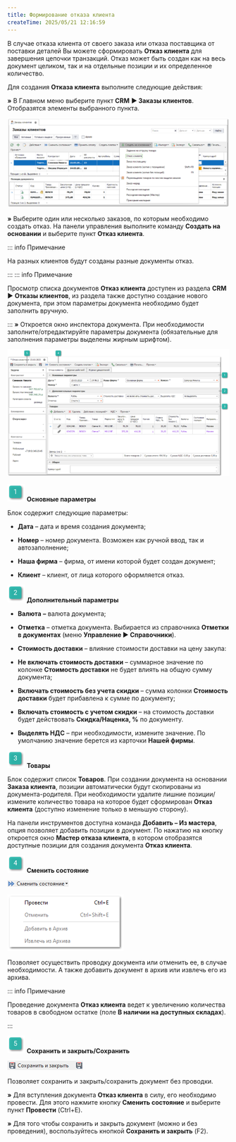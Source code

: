 ```yaml
---
title: Формирование отказа клиента
createTime: 2025/05/21 12:16:59
---
```

В случае отказа клиента от своего заказа или отказа поставщика от поставки деталей Вы можете сформировать **Отказ клиента** для завершения цепочки транзакций. Отказ может быть создан как на весь документ целиком, так и на отдельные позиции и их определенное количество.

Для создания **Отказа клиента** выполните следующие действия:

**»** В Главном меню выберите пункт **CRM** **► Заказы клиентов**. Отобразятся элементы выбранного пункта. 

![](../../assets/work/one/481.png)

**»** Выберите один или несколько заказов, по которым необходимо создать отказ. На панели управления выполните команду **Создать на основании** и выберите пункт **Отказ клиента**. 

::: info Примечание

На разных клиентов будут созданы разные документы отказ.

:::
::: info Примечание

Просмотр списка документов **Отказ клиента** доступен из раздела **CRM** ► **Отказы клиентов**, из раздела также доступно создание нового документа, при этом параметры документа необходимо будет заполнить вручную.

:::
**»** Откроется окно инспектора документа. При необходимости заполните/отредактируйте параметры документа (обязательные для заполнения параметры выделены жирным шрифтом).

![](../../assets/work/one/482.png)

![](../../assets/work/one/006.png) **Основные параметры**

Блок содержит следующие параметры:

- **Дата** – дата и время создания документа;

- **Номер** – номер документа. Возможен как ручной ввод, так и автозаполнение;

- **Наша фирма** – фирма, от имени которой будет создан документ;

- **Клиент** – клиент, от лица которого оформляется отказ.

![](../../assets/work/one/008.png) **Дополнительный параметры**

- **Валюта** **–** валюта документа;

- **Отметка** – отметка документа. Выбирается из справочника **Отметки в документах** (меню **Управление ► Справочники**).

- **Стоимость доставки** – влияние стоимости доставки на цену закупа:

- **Не включать стоимость доставки** – суммарное значение по колонке **Стоимость доставки** не будет влиять на общую сумму документа;

- **Включать стоимость без учета скидки** – сумма колонки **Стоимость доставки** будет прибавлена к сумме по документу;

- **Включать стоимость с учетом скидки** – на стоимость доставки будет действовать **Скидка/Наценка, %** по документу.

- **Выделять НДС** – при необходимости, измените значение. По умолчанию значение берется из карточки **Нашей фирмы**.

![](../../assets/work/one/009.png) **Товары**

Блок содержит список **Товаров**. При создании документа на основании **Заказа клиента**, позиции автоматически будут скопированы из документа-родителя. При необходимости удалите лишние позиции/ измените количество товара на которое будет сформирован **Отказ клиента** (доступно изменение только в меньшую сторону).

На панели инструментов доступна команда **Добавить – Из мастера**, опция позволяет добавить позиции в документ. По нажатию на кнопку откроется окно **Мастер отказа клиента**, в котором отобразятся доступные позиции для создания документа **Отказ клиента**.

![](../../assets/work/one/010.png) **Сменить состояние**

![](../../assets/work/one/483.png)

![](../../assets/work/one/189.png)

Позволяет осуществить проводку документа или отменить ее, в случае необходимости.  А также добавить документ в архив или извлечь его из архива.

::: info Примечание

Проведение документа **Отказ клиента** ведет к увеличению количества товаров в свободном остатке (поле **В наличии на доступных складах**).

:::

![](../../assets/work/one/011.png) **Сохранить и закрыть/Сохранить**

![](../../assets/work/one/484.png)

Позволяет сохранить и закрыть/сохранить документ без проводки.

**»** Для вступления документа **Отказ клиента** в силу, его необходимо провести. Для этого нажмите кнопку **Сменить состояние** и выберите пункт **Провести** (Ctrl+E). 

**»** Для того чтобы сохранить и закрыть документ (можно и без проведения), воспользуйтесь кнопкой **Сохранить и закрыть** (F2).